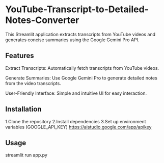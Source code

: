 # YouTube-Transcript-to-Detailed-Notes-Converter
This Streamlit application extracts transcripts from YouTube videos and generates concise summaries using the Google Gemini Pro API.

## Features
Extract Transcripts: Automatically fetch transcripts from YouTube videos.

Generate Summaries: Use Google Gemini Pro to generate detailed notes from the video transcripts.

User-Friendly Interface: Simple and intuitive UI for easy interaction.

## Installation
  1.Clone the repository
  2.Install dependencies
  3.Set up environment variables (GOOGLE_API_KEY)
    https://aistudio.google.com/app/apikey

## Usage
streamlit run app.py
  
